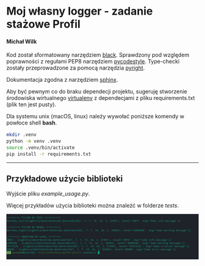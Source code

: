 
# Moj własny logger - zadanie stażowe Profil
#### Michał Wilk


Kod został sformatowany narzędziem [black](). Sprawdzony pod względem
poprawności z regułami PEP8 narzędziem [pycodestyle]().
Type-checki zostały przeprowadzone za pomocą narzędzia [pyright]().

Dokumentacja zgodna z narzędziem [sphinx]().

Aby być pewnym co do braku dependecji projektu, sugeruję 
stworzenie środowiska wirtualnego [virtualenv]() z dependecjami z pliku
requirements.txt (plik ten jest pusty).

Dla systemu unix (macOS, linux) należy wywołać poniższe 
komendy w powłoce shell **bash**.

```bash
mkdir .venv
python -m venv .venv
source .venv/bin/activate
pip install -r requirements.txt
```

---

## Przykładowe użycie biblioteki
Wyjście pliku *example_usage.py*.

Więcej przykładów użycia biblioteki można znaleźć w folderze *tests*.

![przykład](examples/example.png)